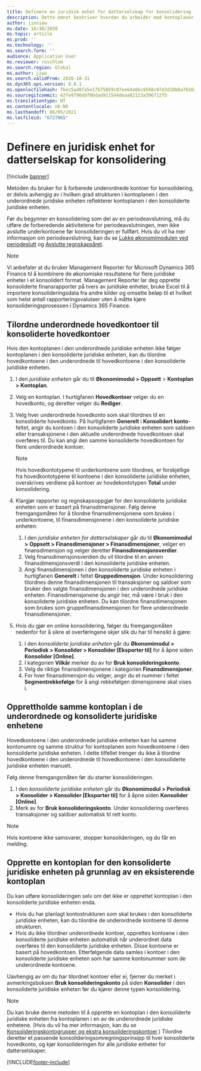 ```yaml
---
title: Definere en juridisk enhet for datterselskap for konsolidering
description: Dette emnet beskriver hvordan du arbeider med kontoplaner for konsolideringsfirmaer.
author: jinniew
ms.date: 10/30/2020
ms.topic: article
ms.prod: ''
ms.technology: ''
ms.search.form: ''
audience: Application User
ms.reviewer: roschlom
ms.search.region: Global
ms.author: jiwo
ms.search.validFrom: 2020-10-31
ms.dyn365.ops.version: 8.0.1
ms.openlocfilehash: fbec5ad8fa5e17b75859c07ee64a66c9568c97d3d18b6a7616a64303d3a33f10
ms.sourcegitcommit: 42fe9790ddf0bdad911544deaa82123a396712fb
ms.translationtype: HT
ms.contentlocale: nb-NO
ms.lasthandoff: 08/05/2021
ms.locfileid: "6727965"
---
```

# <a name="set-up-a-subsidiary-legal-entity-for-consolidation"></a>Definere en juridisk enhet for datterselskap for konsolidering

[!include [banner](../includes/banner.md)]

Metoden du bruker for å forberede underordnede kontoer for konsolidering, er delvis avhengig av i hvilken grad strukturen i kontoplanen i den underordnede juridiske enheten reflekterer kontoplanen i den konsoliderte juridiske enheten.

Før du begynner en konsolidering som del av en periodeavslutning, må du utføre de forberedende aktivitetene for periodeavslutningen, men ikke avslutte underkontoene før konsolideringen er fullført. Hvis du vil ha mer informasjon om periodeavslutning, kan du se [Lukke økonomimodulen ved periodeslutt](close-general-ledger-at-period-end.md) og [Avslutte regnskapsåret](tasks/close-fiscal-year.md).

> [!NOTE]
>  Vi anbefaler at du bruker Management Reporter for Microsoft Dynamics 365 Finance til å kombinere de økonomiske resultatene for flere juridiske enheter i et konsolidert format. Management Reporter lar deg opprette konsoliderte finansrapporter på tvers av juridiske enheter, bruke Excel til å importere konsolideringsdata fra andre kilder og omsette beløp til et hvilket som helst antall rapporteringsvalutaer uten å måtte kjøre konsolideringsprosessen i Dynamics 365 Finance.

## <a name="map-subsidiary-main-accounts-to-consolidated-main-accounts"></a>Tilordne underordnede hovedkontoer til konsoliderte hovedkontoer

Hvis den kontoplanen i den underordnede juridiske enheten ikke følger kontoplanen i den konsoliderte juridiske enheten, kan du tilordne hovedkontoene i den underordnede til hovedkontoene i den konsoliderte juridiske enheten.

1. I den *juridiske enheten* går du til **Økonomimodul \> Oppsett** \> **Kontoplan \> Kontoplan**.
2. Velg en kontoplan. I hurtigfanen **Hovedkontoer** velger du en hovedkonto, og deretter velger du **Rediger**.
3. Velg hver underordnede hovedkonto som skal tilordnes til en konsoliderte hovedkonto. På hurtigfanen **Generelt** i **Konsolidert konto**-feltet, angir du kontoen i den konsoliderte juridiske enheten som saldoen eller transaksjonene i den aktuelle underordnede hovedkontoen skal overføres til. Du kan angi den samme konsoliderte hovedkontoen for flere underordnede kontoer.

    > [!NOTE]
    > Hvis hovedkontotypene til underkontoene som tilordnes, er forskjellige fra hovedkontotypene til kontoene i den konsoliderte juridiske enheten, overskrives verdiene på kontoer av hovdekontotypen **Total** under konsolidering.

4. Klargjør rapporter og regnskapsoppgjør for den konsoliderte juridiske enheten som er basert på finansdimensjoner. Følg denne fremgangsmåten for å tilordne finansdimensjonene som brukes i underkontoene, til finansdimensjonene i den konsoliderte juridiske enheten:

    1. I den *juridiske enheten for datterselskaper* går du til **Økonomimodul \> Oppsett \> Finansdimensjoner \> Finansdimensjoner**, velger en finansdimensjon og velger deretter **Finansdimensjonsverdier**.
    2. Velg finansdimensjonsverdien du vil tilordne til en annen finansdimensjonsverdi i den konsoliderte juridiske enheten.
    3. Angi finansdimensjonen i den konsoliderte juridiske enheten i hurtigfanen **Generelt** i feltet **Gruppedimensjon**. Under konsolidering tilordnes denne finansdimensjonen til transaksjoner og saldoer som bruker den valgte finansdimensjonen i den underordnede juridiske enheten. Finansdimensjonene du angir her, må være i bruk i den konsoliderte juridiske enheten. Du kan tilordne finansdimensjonen som brukes som gruppefinansdimensjonen for flere underordnede finansdimensjoner.

5. Hvis du gjør en online konsolidering, følger du fremgangsmåten nedenfor for å sikre at overføringene skjer slik du har til hensikt å gjøre:

    1. I den *konsoliderte juridiske enheten* går du **Økonomimodul \> Periodisk \> Konsolider \> Konsolider \[Eksporter til\]** for å åpne siden **Konsolider \[Online\]**.
    2. I kategorien **Vilkår** merker du av for **Bruk konsolideringskonto**.
    3. Velg de riktige finansdimensjonene i kategorien **Finansdimensjoner**.
    4. For hver finansdimensjon du velger, angir du et nummer i feltet **Segmentrekkefølge** for å angi rekkefølgen dimensjonene skal vises i.

## <a name="maintain-the-same-chart-of-accounts-in-the-subsidiary-and-consolidated-legal-entities"></a>Opprettholde samme kontoplan i de underordnede og konsoliderte juridiske enhetene

Hovedkontoene i den underordnede juridiske enheten kan ha samme kontonumre og samme struktur for kontoplanen som hovedkontoene i den konsoliderte juridiske enheten. I dette tilfellet trenger du ikke å tilordne hovedkontoene i den underordnede til hovedkontoene i den konsoliderte juridiske enheten manuelt.

Følg denne fremgangsmåten før du starter konsolideringen.

1. I den *konsoliderte juridiske enheten* går du **Økonomimodul \> Periodisk \> Konsolider \> Konsolider \[Eksporter til\]** for å åpne siden **Konsolider \[Online\]**.
2. Merk av for **Bruk konsolideringskonto**. Under konsolidering overføres transaksjoner og saldoer automatisk til rett konto.

> [!NOTE]
> Hvis kontoene ikke samsvarer, stopper konsolideringen, og du får en melding.

## <a name="create-a-chart-of-accounts-for-the-consolidated-legal-entity-based-on-an-existing-chart-of-accounts"></a>Opprette en kontoplan for den konsoliderte juridiske enheten på grunnlag av en eksisterende kontoplan

Du kan utføre konsolideringen selv om det ikke er opprettet kontoplan i den konsoliderte juridiske enheten enda.

- Hvis du har planlagt kontostrukturen som skal brukes i den konsoliderte juridiske enheten, kan du tilordne de underordnede kontoene til denne strukturen.
- Hvis du ikke tilordner underordnede kontoer, opprettes kontoene i den konsoliderte juridiske enheten automatisk når underordnet data overføres til den konsoliderte juridiske enheten. Disse kontoene er basert på hovedkontoen. Etterfølgende data samles i kontoer i den konsoliderte juridiske enheten som har samme kontonummer som de underordnede kontoene.

Uavhengig av om du har tilordnet kontoer eller ei, fjerner du merket i avmerkingsboksen **Bruk konsolideringskonto** på siden **Konsolider** i den konsoliderte juridiske enheten før du kjører denne typen konsolidering.

> [!NOTE]
> Du kan bruke denne metoden til å opprette en kontoplan i den konsoliderte juridiske enheten fra kontoplanen i en av de underordnede juridiske enhetene. (Hvis du vil ha mer informasjon, kan du se [Konsolideringskontogrupper og ekstra konsolideringskontoer](../budgeting/consolidation-account-groups-consolidation-accounts.md).) Tilordne deretter et passende konsolideringsomregningsprinsipp til hver konsoliderte hovedkonto, og kjør konsolideringen for alle juridiske enheter for datterselskaper.


[!INCLUDE[footer-include](../../includes/footer-banner.md)]